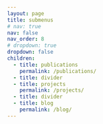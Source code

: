 ```yaml
---
layout: page
title: submenus
# nav: true
nav: false
nav_order: 8
# dropdown: true
dropdown: false
children:
  - title: publications
    permalink: /publications/
  - title: divider
  - title: projects
    permalink: /projects/
  - title: divider
  - title: blog
    permalink: /blog/
---
```

